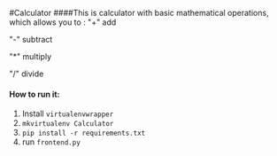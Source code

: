 #Calculator
####This is calculator with basic mathematical operations, which allows you to :
"+" add

"-"  subtract

"*"  multiply

"/"  divide

#### How to run it:
1) Install `virtualenvwrapper`
2) `mkvirtualenv Calculator`
3) `pip install -r requirements.txt`
4) run `frontend.py`